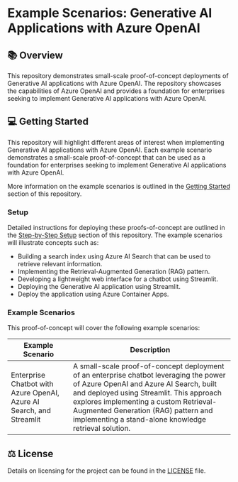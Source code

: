 # Example Scenarios: Generative AI Applications with Azure OpenAI


## :books: Overview

This repository demonstrates small-scale proof-of-concept deployments of Generative AI applications with Azure OpenAI. The repository showcases the capabilities of Azure OpenAI and provides a foundation for enterprises seeking to implement Generative AI applications with Azure OpenAI.

## :computer: Getting Started

This repository will highlight different areas of interest when implementing Generative AI applications with Azure OpenAI. Each example scenario demonstrates a small-scale proof-of-concept that can be used as a foundation for enterprises seeking to implement Generative AI applications with Azure OpenAI.

More information on the example scenarios is outlined in the [Getting Started](.github/docs/getting-started.md) section of this repository.

### Setup

Detailed instructions for deploying these proofs-of-concept are outlined in the [Step-by-Step Setup](.github/docs/step-by-step-setup.md) section of this repository. The example scenarios will illustrate concepts such as:

- Building a search index using Azure AI Search that can be used to retrieve relevant information.
- Implementing the Retrieval-Augmented Generation (RAG) pattern.
- Developing a lightweight web interface for a chatbot using Streamlit.
- Deploying the Generative AI application using Streamlit.
- Deploy the application using Azure Container Apps.

### Example Scenarios

This proof-of-concept will cover the following example scenarios:

| Example Scenario | Description |
| ---------------- | ----------- |
| Enterprise Chatbot with Azure OpenAI, Azure AI Search, and Streamlit | A small-scale proof-of-concept deployment of an enterprise chatbot leveraging the power of Azure OpenAI and Azure AI Search, built and deployed using Streamlit. This approach explores implementing a custom Retrieval-Augmented Generation (RAG) pattern and implementing a stand-alone knowledge retrieval solution. |

## :balance_scale: License

Details on licensing for the project can be found in the [LICENSE](./LICENSE) file.
